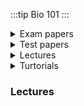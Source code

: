 :::tip Bio 101
:::






<details>
<summary>Exam papers </summary>

## Main Exams
- [2015 Exam](https://google.com)  
- [2020-2021 Exam](https://google.com)  
- [2022 Exam](https://google.com)

## Supplementary
- [2015-2016 Exam](https://google.com)
- [2023 Exam](https://google.com)
</details>

<details>
<summary>Test papers </summary>

- [Bio 101 2021/22 exam](https://google.com)  
- [Bio 101 2022/23 exam](https://google.com)  
- [Bio 101 2023/24 exam ](https://google.com)
</details>

<details>
<summary>Lectures </summary>

- [Bio 101 2021/22 exam](https://google.com)  
- [Bio 101 2022/23 exam](https://google.com)  
- [Bio 101 2023/24 exam ](https://google.com)
</details>

<details>
<summary>Turtorials </summary>

- [Bio 101 2021/22 exam](https://google.com)  
- [Bio 101 2022/23 exam](https://google.com)  
- [Bio 101 2023/24 exam ](https://google.com)
</details>








### Lectures


